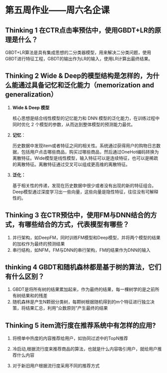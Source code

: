 # 第五周作业——周六名企课

## Thinking 1   在CTR点击率预估中，使用GBDT+LR的原理是什么？

GBDT+LR算法是具有集成思想的二分类器模型，用来解决二分类问题，使用GBDT进行特征工程，GBDT的输出作为LR的输入，使用LR计算出最终结果。



## Thinking 2   Wide & Deep的模型结构是怎样的，为什么能通过具备记忆和泛化能力（memorization and generalization）

1. **Wide & Deep 模型**

   核心思想是结合线性模型的记忆能力和 DNN 模型的泛化能力，在训练过程中同时优化 2 个模型的参数，从而达到整体模型的预测能力最优。

2. **记忆**：

   历史数据中发现item或者特征之间的相关性。系统通过获得用户的购物日志数据，包括用户点击哪些商品，购买过哪些商品，然后通过OneHot编码转换为离散特征。Wide模型是线性模型，输入特征可以是连续特征，也可以是稀疏的离散特征。离散特征通过交叉可以组成更高维的离散特征。

3. **泛化：**

   基于相关性的传递，发现在历史数据中很少或者没有出现的新的特征组合。Deep模型通过深度学习出一些向量，这些向量是隐性特征，往往没有可解释性的。

   

## Thinking 3   在CTR预估中，使用FM与DNN结合的方式，有哪些结合的方式，代表模型有哪些？

1. 并行架构，如DeepFM，同时训练FM模型和Deep模型，并将两个模型的结果的加权作为最终的预测结果    
2. 串行结构，如NFM，FM与DNN的串行架构，FM的结果作为DNN的输入



## thinking 4   GBDT和随机森林都是基于树的算法，它们有什么区别？

1. GBDT是将所有树的结果累加起来，作为最终的结果，每一棵树学的是之前所有树结果和的残差   
2. 随机森林是产生N颗弱分类树，每颗树根据随机得到的m个特征进行独立决策，将结果汇总，利用“众数原则”产生最终的结果



## Thinking 5   item流行度在推荐系统中有怎样的应用?

1. 将榜单中热度的内容推荐给用户，如协同过滤中的TopN推荐

2. 冷启动,根据流行度来推荐商品的算法，也就是什么内容吸引用户，就给用户推荐什么内容

3. 对于新旧用户根据流行度采用不同的推荐方式

